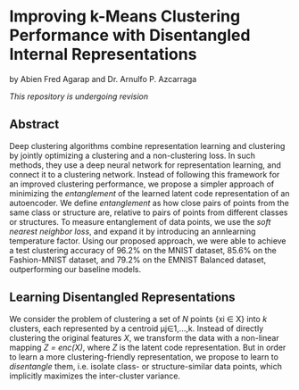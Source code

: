 Improving k-Means Clustering Performance with Disentangled Internal Representations
===

by Abien Fred Agarap and Dr. Arnulfo P. Azcarraga

*This repository is undergoing revision*

## Abstract

Deep clustering algorithms combine representation learning and clustering by jointly optimizing a clustering and a non-clustering loss. In such methods, they use a deep neural network for representation learning, and connect it to a clustering network. Instead of following this framework for an improved clustering performance, we propose a simpler approach of minimizing the *entanglement* of the learned latent code representation of an autoencoder. We define
*entanglement* as how close pairs of points from the same class or structure are, relative to pairs of points from different classes or structures. To measure entanglement of data points, we use the *soft nearest neighbor loss*, and expand it by introducing an annlearning temperature factor. Using our proposed approach, we were able to achieve a test clustering accuracy of 96.2% on the MNIST dataset, 85.6% on the Fashion-MNIST dataset, and 79.2% on the EMNIST Balanced dataset, outperforming our baseline models.

## Learning Disentangled Representations

We consider the problem of clustering a set of *N* points {xi ∈ X} into *k* clusters, each represented by a centroid μj∈1,...,k. Instead of directly clustering the original features *X*, we transform the data with a non-linear mapping *Z = enc(X)*, where *Z* is the latent code representation. But in order to learn a more clustering-friendly representation, we propose to learn to *disentangle* them, i.e. isolate class- or structure-similar data points, which implicitly maximizes the inter-cluster variance.

